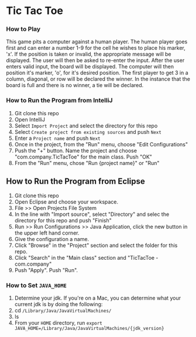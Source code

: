 # Tic Tac Toe

### How to Play
This game pits a computer against a human player.  The human player goes first and can enter a number 1-9 for the cell he wishes to place his marker, 'x'.  If the position is taken or invalid, the appropriate message will be displayed.  The user will then be asked to re-enter the input.  After the user enters valid input, the board will be displayed.  The computer will then position it's marker, 'o', for it's desired position.  The first player to get 3 in a column, diagonal, or row will be declared the winner.  In the instance that the board is full and there is no winner, a tie will be declared.

### How to Run the Program from IntelliJ
1. Git clone this repo
2. Open IntelliJ
3. Select `Import Project` and select the directory for this repo
4. Select `Create project from existing sources` and push `Next`
5. Enter a `Project name` and push `Next`
6. Once in the project, from the "Run" menu, choose "Edit Configurations"
7. Push the "+" button.  Name the project and choose "com.company.TicTacToe" for the main class.  Push "OK"
8. From the "Run" menu, chose "Run {project name}" or "Run"

## How to Run the Program from Eclipse
1. Git clone this repo
2. Open Eclipse and choose your workspace.
3. File >> Open Projects File System
4. In the line with "Import source", select "Directory" and selec the directory for this repo and push "Finish"
5. Run >> Run Configurations >> Java Application, click the new button in the upper left hand corner.
6. Give the configuration a name.
7. Click "Browse" in the "Project" section and select the folder for this repo.
8. Click "Search" in the "Main class" section and "TicTacToe - com.company"
9. Push "Apply".  Push "Run".

### How to Set `JAVA_HOME`
1. Determine your jdk. If you're on a Mac, you can determine what your current jdk is by doing the following:
  1. cd `/Library/Java/JavaVirtualMachines/`
  2. ls
2. From your `HOME` directory, run `export JAVA_HOME=/Library/Java/JavaVirtualMachines/{jdk_version}`
